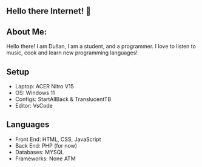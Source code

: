 ## Hello there Internet! 👋 

## About Me:
Hello there! I am Dušan, I am a student, and a programmer. I love to listen to music, cook and learn new programming languages!



## Setup
- Laptop: ACER Nitro V15 
- OS: Windows 11
- Configs: StartAllBack & TranslucentTB
- Editor: VsCode

## Languages
- Front End: HTML, CSS, JavaScript
- Back End: PHP (for now)
- Databases: MYSQL
- Frameworks: None ATM



<!--
**dus-g/dus-g** is a ✨ _special_ ✨ repository because its `README.md` (this file) appears on your GitHub profile.

Here are some ideas to get you started:

- 🔭 I’m currently working on ...
- 🌱 I’m currently learning ...
- 👯 I’m looking to collaborate on ...
- 🤔 I’m looking for help with ...
- 💬 Ask me about ...
- 📫 How to reach me: ...
- 😄 Pronouns: ...
- ⚡ Fun fact: ...
-->
